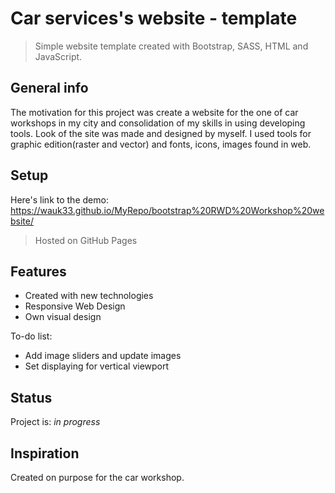 # Car services's website - template
> Simple website template created with Bootstrap, SASS, HTML and JavaScript.

## General info
The motivation for this project was create a website for the one of car workshops in my city and consolidation of my skills in using developing tools.
Look of the site was made and designed by myself. I used tools for graphic edition(raster and vector) and fonts, icons, images found in web.

## Setup
Here's link to the demo: https://wauk33.github.io/MyRepo/bootstrap%20RWD%20Workshop%20website/
> Hosted on GitHub Pages

## Features

* Created with new technologies
* Responsive Web Design
* Own visual design 

To-do list:
* Add image sliders and update images
* Set displaying for vertical viewport

## Status
Project is: _in progress_

## Inspiration
Created on purpose for the car workshop.

